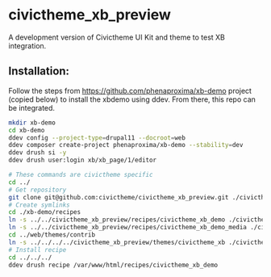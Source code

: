 # civictheme_xb_preview

A development version of Civictheme UI Kit and theme to test XB integration.

## Installation:

Follow the steps from https://github.com/phenaproxima/xb-demo project (copied below) to install the xbdemo using ddev. From there, this repo can be integrated.

```bash
mkdir xb-demo
cd xb-demo
ddev config --project-type=drupal11 --docroot=web
ddev composer create-project phenaproxima/xb-demo --stability=dev
ddev drush si -y
ddev drush user:login xb/xb_page/1/editor

# These commands are civictheme specific
cd ../
# Get repository
git clone git@github.com:civictheme/civictheme_xb_preview.git ./civictheme_xb_preview
# Create symlinks
cd ./xb-demo/recipes
ln -s ../../civictheme_xb_preview/recipes/civictheme_xb_demo ./civictheme_xb_demo
ln -s ../../civictheme_xb_preview/recipes/civictheme_xb_demo_media ./civictheme_xb_demo_media
cd ../web/themes/contrib
ln -s ../../../../civictheme_xb_preview/themes/civictheme_xb ./civictheme_xb
# Install recipe
cd ../../../
ddev drush recipe /var/www/html/recipes/civictheme_xb_demo
```
